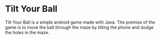 # Tilt Your Ball

Tilt Your Ball is a simple android game made with Java. The premise of the game is to move the ball through the maze by tilting the phone and dodge the holes in the maze.
